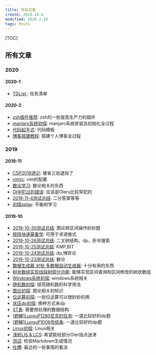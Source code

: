 ```yaml
---
title: 所有文章
create: 2019.10.4
modified: 2020.2.10
tags: Posts
---
```


[TOC]
## 所有文章

### 2020
#### 2020-1
* [TDList](/blog/2019-10-5/todo.html): 任务清单
#### 2020-2
* [zsh插件推荐](/blog/2020-2-7/zsh.html): zsh的一些提高生产力的插件
* [manjaro系统初探](/blog/2020-1-29/manjaro_test.html): manjaro系统安装及初始化全过程
* [代码起手式](/blog/2020-1-31/code_model.html): 代码模板
* [博客搭建教程](/blog/2019-10-20/about_blog.html): 搭建个人博客全过程
### 2019
#### 2019-11
* [CSP2019游记](/blog/2019-11-15/CSP_tourist.html): 被省三劝退役了
* [vimrc](/blog/2019-10-20/vimrc.html): vim的配置
* [数论学习](/blog/2019-10-20/math.html): 数论相关的东西
* [OI中犯过的错误](/blog/2019-11-4/all-mistakes-in-OI.html): 应该是OIers比较常犯的
* [2019-11-4测试总结](/blog/2019-11-4/2019.11.4_test.html): 二分答案等等
* [初探splay](/blog/2019-11-3/splay.html): 平衡树学习
#### 2019-10
* [2019-10-30测试总结](/blog/2019-10-30/2019.10.30_test.html): 图论转区间操作妙妙题
* [矩阵快速幂重学](/blog/2019-10-27/matrix_qpow.html): 可用于求递推式
* [2019-10-26测试总结](/blog/2019-10-26/2019.10.26_test.html): 二叉树结构，dp，折半搜索
* [2019-10-25测试总结](/blog/2019-10-25/2019.10.25_test.html): KMP,BIT
* [2019-10-24测试总结](/blog/2019-10-24/2019.10.24_test.html): dp,博弈论
* [2019-10-23测试总结](/blog/2019-10-23/2019.10.23_test.html): 数论
* [数据生成器,对拍,多数据自动生成器](/blog/2019-10-22/maker&pai.html): 十分有用的东西
* [树状数组实现线段树部分功能](/blog/2019-10-21/bit-instead-of-seg.html): 能够实现区间查询和区间修改的树状数组
* [Windows系统初探](/blog/2019-10-20/windows-system.html): windows系统相关
* [随机数初探](/blog/2019-10-20/random.html): 探究随机数的科学用法
* [图论初探](/blog/2019-10-20/graph.html): 图论相关的知识
* [位运算初探](/blog/2019-10-20/bit.html): 一些位运算可以很妙妙的用
* [状压dp初探](/blog/2019-10-20/bit-dp.html): 换种方式来dp
* [ST表](/blog/2019-10-20/ST_Table.html): 需要预处理的数据结构
* [[题解]LuoguP1280尼克的任务](/blog/2019-10-20/LuoguP1280.html): 一道比较好的dp题
* [[题解]LuoguP1006传纸条](/blog/2019-10-20/LuoguP1006.html): 一道比较好的dp题
* [Linux初探](/blog/2019-10-20/Linux.html): Linux相关
* [浅析LIS & LCS](/blog/2019-10-20/LIS-LCS.html): 希望能给部分OIer指点迷津
* [测试](/blog/2019-10-4/test.html): 检验Markdown生成情况
* [吐槽](/blog/2019-10-5/BB.html): 最近的一些事情的看法
